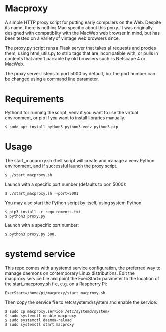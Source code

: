 Macproxy
========

A simple HTTP proxy script for putting early computers on the Web. Despite its name, there is nothing Mac specific about this proxy. It was originally designed with compatibility with the MacWeb web browser in mind, but has been tested on a variety of vintage web browsers since.

The proxy.py script runs a Flask server that takes all requests and proxies them, using html_utils.py to strip tags that are incompatible with, or pulls in contents that aren't parsable by old browsers such as Netscape 4 or MacWeb.

The proxy server listens to port 5000 by default, but the port number can be changed using a command line parameter.

Requirements
============
Python3 for running the script, venv if you want to use the virtual environment, or pip if you want to install libraries manually.

```
$ sudo apt install python3 python3-venv python3-pip
```

Usage
=====
The start_macproxy.sh shell script will create and manage a venv Python environment, and if successful launch the proxy script.

```
$ ./start_macproxy.sh
```

Launch with a specific port number (defaults to port 5000):

```
$ ./start_macproxy.sh --port=5001
```

You may also start the Python script by itself, using system Python.

```
$ pip3 install -r requirements.txt
$ python3 proxy.py
```

Launch with a specific port number:

```
$ python3 proxy.py 5001
```

systemd service
===============
This repo comes with a systemd service configuration, the preferred way to manage daemons on contemporary Linux distributions.
Edit the macproxy.service file and point the ExecStart= parameter to the location of the start_macproxy.sh file, e.g. on a Raspberry Pi:

```
ExecStart=/home/pi/macproxy/start_macproxy.sh
```

Then copy the service file to /etc/systemd/system and enable the service:

```
$ sudo cp macproxy.service /etc/systemd/system/
$ sudo systemctl enable macproxy
$ sudo systemctl daemon-reload
$ sudo systemctl start macproxy
```
